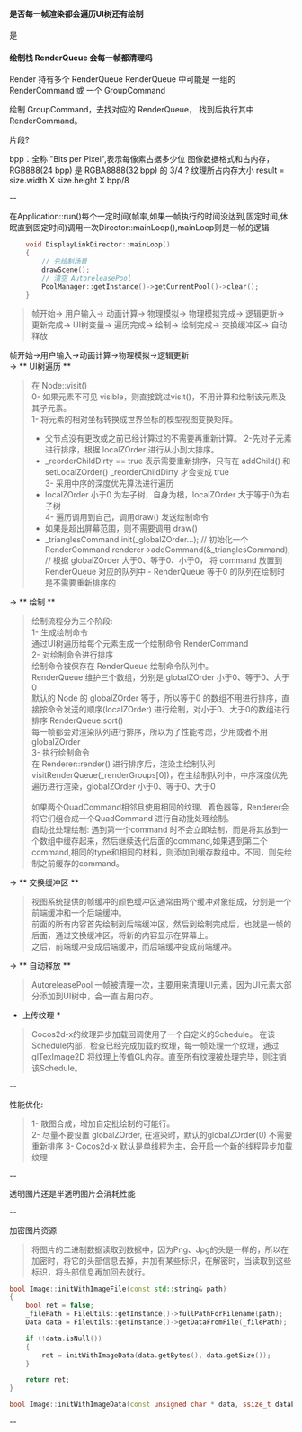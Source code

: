 #### 是否每一帧渲染都会遍历UI树还有绘制
是
#### 绘制栈 RenderQueue 会每一帧都清理吗


Render 持有多个 RenderQueue
RenderQueue 中可能是 一组的 RenderCommand 或 一个 GroupCommand

绘制 GroupCommand，去找对应的 RenderQueue， 找到后执行其中 RenderCommand。


片段?

bpp：全称 "Bits per Pixel",表示每像素占据多少位
图像数据格式和占内存，RGB888(24 bpp) 是 RGBA8888(32 bpp) 的 3/4 ?
纹理所占内存大小 result = size.width X size.height X bpp/8

--

在Application::run()每个一定时间(帧率,如果一帧执行的时间没达到,固定时间,休眠直到固定时间)调用一次Director::mainLoop(),mainLoop则是一帧的逻辑

```c++
    void DisplayLinkDirector::mainLoop()
    {
        // 先绘制场景
        drawScene();
        // 清空 AutoreleasePool 
        PoolManager::getInstance()->getCurrentPool()->clear();
    }
```

> 帧开始-> 用户输入-> 动画计算-> 物理模拟-> 物理模拟完成-> 逻辑更新-> 更新完成-> UI树变量-> 遍历完成-> 绘制-> 绘制完成-> 交换缓冲区-> 自动释放  <br/>

帧开始->用户输入->动画计算->物理模拟->逻辑更新 <br />
-> ** UI树遍历 **  

> 在 Node::visit() <br />
> 0- 如果元素不可见 visible，则直接跳过visit()，不用计算和绘制该元素及其子元素。<br />
> 1- 将元素的相对坐标转换成世界坐标的模型视图变换矩阵。 <br />
>    - 父节点没有更改或之前已经计算过的不需要再重新计算。
> 2-先对子元素进行排序，根据 localZOrder 进行从小到大排序。<br />
>    - _reorderChildDirty == true 表示需要重新排序，只有在 addChild() 和 setLocalZOrder() _reorderChildDirty 才会变成 true <br />
> 3- 采用中序的深度优先算法进行遍历 <br />
>    - localZOrder 小于0 为左子树，自身为根，localZOrder 大于等于0为右子树 <br />
> 4- 遍历调用到自己，调用draw() 发送绘制命令
>   - 如果是超出屏幕范围，则不需要调用 draw()
>   - _trianglesCommand.init(_globalZOrder...); // 初始化一个 RenderCommand
        renderer->addCommand(&_trianglesCommand); // 根据 globalZOrder 大于0、等于0、小于0， 将 command 放置到RenderQueue 对应的队列中 
    - RenderQueue 等于0 的队列在绘制时是不需要重新排序的

-> ** 绘制 ** 

> 绘制流程分为三个阶段: <br />
> 1- 生成绘制命令 <br />
>       通过UI树遍历给每个元素生成一个绘制命令 RenderCommand <br />
> 2- 对绘制命令进行排序 <br />
>       绘制命令被保存在 RenderQueue 绘制命令队列中。<br />
>       RenderQueue 维护三个数组，分别是 globalZOrder 小于0、等于0、大于0 <br />
>       默认的 Node 的 globalZOrder 等于，所以等于0 的数组不用进行排序，直接按命令发送的顺序(localZOrder) 进行绘制，对小于0、大于0的数组进行排序 RenderQueue:sort() <br />
>       每一帧都会对渲染队列进行排序，所以为了性能考虑，少用或者不用 globalZOrder <br />
> 3- 执行绘制命令 <br />
>    在 Renderer::render() 进行排序后，渲染主绘制队列 visitRenderQueue(_renderGroups[0])，在主绘制队列中，中序深度优先遍历进行渲染，globalZOrder 小于0、等于0、大于0<br />   
>    如果两个QuadCommand相邻且使用相同的纹理、着色器等，Renderer会将它们组合成一个QuadCommand 进行自动批处理绘制。<br />
>    自动批处理绘制: 遇到第一个command 时不会立即绘制，而是将其放到一个数组中缓存起来，然后继续迭代后面的command,如果遇到第二个command,相同的type和相同的材料，则添加到缓存数组中。不同，则先绘制之前缓存的command。
>       

-> ** 交换缓冲区 **

> 视图系统提供的帧缓冲的颜色缓冲区通常由两个缓冲对象组成，分别是一个前端缓冲和一个后端缓冲。<br />
> 前面的所有内容首先绘制到后端缓冲区，然后到绘制完成后，也就是一帧的后面，通过交换缓冲区，将新的内容显示在屏幕上。<br />
> 之后，前端缓冲变成后端缓冲，而后端缓冲变成前端缓冲。<br />

-> ** 自动释放 **

> AutoreleasePool 一帧被清理一次，主要用来清理UI元素，因为UI元素大部分添加到UI树中，会一直占用内存。<br />

* 上传纹理 *

> Cocos2d-x的纹理异步加载回调使用了一个自定义的Schedule。<bt />
> 在该Schedule内部，检查已经完成加载的纹理，每一帧处理一个纹理，通过glTexImage2D 将纹理上传值GL内存。直至所有纹理被处理完毕，则注销该Schedule。


--

性能优化: 

> 1- 散图合成，增加自定批绘制的可能行。 <br />
> 2- 尽量不要设置 globalZOrder, 在渲染时，默认的globalZOrder(0) 不需要重新排序
> 3- Cocos2d-x 默认是单线程为主，会开启一个新的线程异步加载纹理

--

透明图片还是半透明图片会消耗性能


--

加密图片资源

> 将图片的二进制数据读取到数据中，因为Png、Jpg的头是一样的，所以在加密时，将它的头部信息去掉，并加有某些标识，在解密时，当读取到这些标识，将头部信息再加回去就行。

```c++
bool Image::initWithImageFile(const std::string& path)
{
    bool ret = false;
    _filePath = FileUtils::getInstance()->fullPathForFilename(path);
    Data data = FileUtils::getInstance()->getDataFromFile(_filePath);

    if (!data.isNull())
    {
        ret = initWithImageData(data.getBytes(), data.getSize());
    }

    return ret;
}

bool Image::initWithImageData(const unsigned char * data, ssize_t dataLen)
```

--